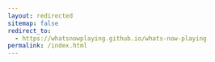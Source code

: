 ```yaml
---
layout: redirected
sitemap: false
redirect_to:
  - https://whatsnowplaying.github.io/whats-now-playing
permalink: /index.html
---
```


